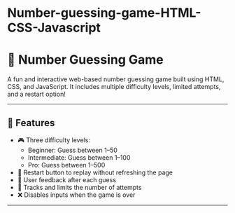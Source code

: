 # Number-guessing-game-HTML-CSS-Javascript
# 🎯 Number Guessing Game

A fun and interactive web-based number guessing game built using HTML, CSS, and JavaScript. It includes multiple difficulty levels, limited attempts, and a restart option!

---

## 🚀 Features

- 🎮 Three difficulty levels:
  - Beginner: Guess between 1–50
  - Intermediate: Guess between 1–100
  - Pro: Guess between 1–500
- 🔄 Restart button to replay without refreshing the page
- 🧠 User feedback after each guess
- 🎯 Tracks and limits the number of attempts
- ❌ Disables inputs when the game is over

---



